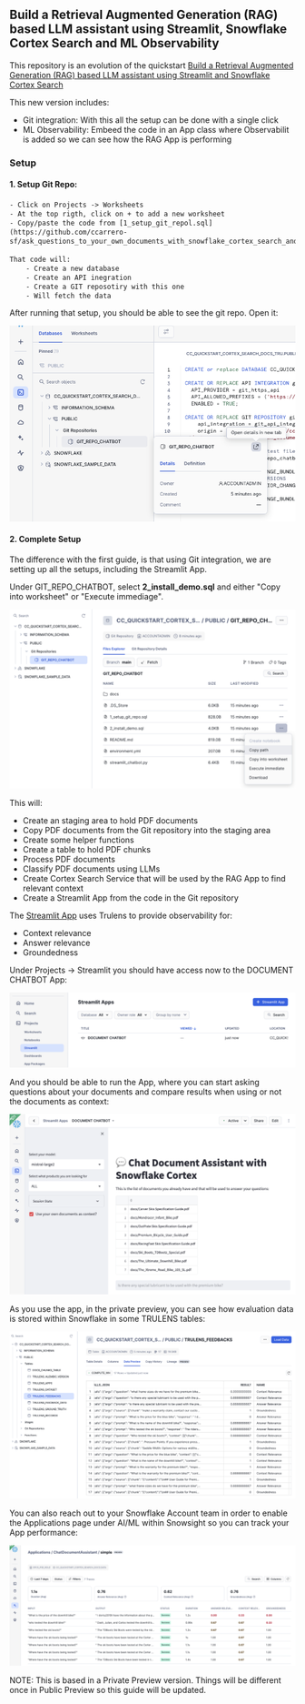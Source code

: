 ## Build a Retrieval Augmented Generation (RAG) based LLM assistant using Streamlit, Snowflake Cortex Search and ML Observability

This repository is an evolution of the quickstart [Build a Retrieval Augmented Generation (RAG) based LLM assistant using Streamlit and Snowflake Cortex Search](https://quickstarts.snowflake.com/guide/ask_questions_to_your_own_documents_with_snowflake_cortex_search/index.html?index=..%2F..index#0)

This new version includes:
- Git integration: With this all the setup can be done with a single click
- ML Observability: Embeed the code in an App class where Observabilit is added so we can see how the RAG App is performing

### Setup

#### 1. Setup Git Repo:

    - Click on Projects -> Worksheets
    - At the top rigth, click on + to add a new worksheet
    - Copy/paste the code from [1_setup_git_repol.sql](https://github.com/ccarrero-sf/ask_questions_to_your_own_documents_with_snowflake_cortex_search_and_trulens/blob/main/1_setup_git_repo.sql)

    That code will:
        - Create a new database
        - Create an API inegration
        - Create a GIT reposotiry with this one
        - Will fetch the data

After running that setup, you should be able to see the git repo. Open it:

![image](img/1_git_repo.png)


#### 2. Complete Setup

The difference with the first guide, is that using Git integration, we are setting up all the setups, including the Streamlit App. 

Under GIT_REPO_CHATBOT, select <b>2_install_demo.sql</b> and either "Copy into worksheet" or "Execute immediage". 

![image](img/2_git_repo_exec.png)

This will:

- Create an staging area to hold PDF documents
- Copy PDF documents from the Git repository into the staging area
- Create some helper functions
- Create a table to hold PDF chunks
- Process PDF documents
- Classify PDF documents using LLMs
- Create Cortex Search Service that will be used by the RAG App to find relevant context
- Create a Streamlit App from the code in the Git repository

The [Streamlit App](https://github.com/ccarrero-sf/ask_questions_to_your_own_documents_with_snowflake_cortex_search_and_trulens/blob/main/streamlit_chatbot.py) uses Trulens to provide observability for:

- Context relevance
- Answer relevance
- Groundedness

Under Projects -> Streamlit you should have access now to the DOCUMENT CHATBOT App:

![image](img/3_chatbot.png)

And you should be able to run the App, where you can start asking questions about your documents and compare results when using or not the documents as context:

![image](img/4_app.png)

As you use the app, in the private preview, you can see how evaluation data is stored within Snowflake in some TRULENS tables:

![image](img/5_trulens_tables.png)

You can also reach out to your Snowflake Account team in order to enable the Applications page under AI/ML within Snowsight so you can track your App performance:

![image](img/6_app_performance.png)

NOTE: This is based in a Private Preview version. Things will be different once in Public Preview so this guide will be updated.


